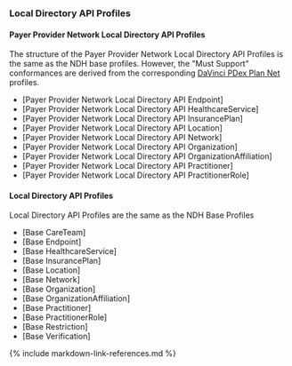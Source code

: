 ### Local Directory API Profiles

#### Payer Provider Network Local Directory API Profiles
The structure of the Payer Provider Network Local Directory API Profiles is the same as the NDH base profiles. However, the "Must Support" conformances are derived from the corresponding [DaVinci PDex Plan Net](http://hl7.org/fhir/us/davinci-pdex-plan-net) profiles.

* [Payer Provider Network Local Directory API Endpoint]
* [Payer Provider Network Local Directory API HealthcareService]
* [Payer Provider Network Local Directory API InsurancePlan]
* [Payer Provider Network Local Directory API Location]
* [Payer Provider Network Local Directory API Network]
* [Payer Provider Network Local Directory API Organization]
* [Payer Provider Network Local Directory API OrganizationAffiliation]
* [Payer Provider Network Local Directory API Practitioner]
* [Payer Provider Network Local Directory API PractitionerRole]


#### Local Directory API Profiles
Local Directory API Profiles are the same as the NDH Base Profiles  

* [Base CareTeam]
* [Base Endpoint]
* [Base HealthcareService]
* [Base InsurancePlan]
* [Base Location]
* [Base Network]
* [Base Organization]
* [Base OrganizationAffiliation]
* [Base Practitioner]
* [Base PractitionerRole]
* [Base Restriction]
* [Base Verification]




{% include markdown-link-references.md %}